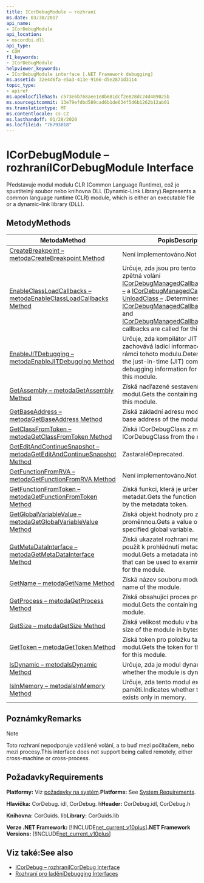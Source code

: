 ```yaml
---
title: ICorDebugModule – rozhraní
ms.date: 03/30/2017
api_name:
- ICorDebugModule
api_location:
- mscordbi.dll
api_type:
- COM
f1_keywords:
- ICorDebugModule
helpviewer_keywords:
- ICorDebugModule interface [.NET Framework debugging]
ms.assetid: 32e4d6fa-e5a3-413e-9166-d5e2871d3114
topic_type:
- apiref
ms.openlocfilehash: c573e6b768aee1e8b681dcf2e828dc24d409025b
ms.sourcegitcommit: 13e79efdbd589cad6b1de634f5d6b1262b12ab01
ms.translationtype: MT
ms.contentlocale: cs-CZ
ms.lasthandoff: 01/28/2020
ms.locfileid: "76793018"
---
```

# <a name="icordebugmodule-interface"></a><span data-ttu-id="b00d0-102">ICorDebugModule – rozhraní</span><span class="sxs-lookup"><span data-stu-id="b00d0-102">ICorDebugModule Interface</span></span>

<span data-ttu-id="b00d0-103">Představuje modul modulu CLR (Common Language Runtime), což je spustitelný soubor nebo knihovna DLL (Dynamic-Link Library).</span><span class="sxs-lookup"><span data-stu-id="b00d0-103">Represents a common language runtime (CLR) module, which is either an executable file or a dynamic-link library (DLL).</span></span>  
  
## <a name="methods"></a><span data-ttu-id="b00d0-104">Metody</span><span class="sxs-lookup"><span data-stu-id="b00d0-104">Methods</span></span>  
  
|<span data-ttu-id="b00d0-105">Metoda</span><span class="sxs-lookup"><span data-stu-id="b00d0-105">Method</span></span>|<span data-ttu-id="b00d0-106">Popis</span><span class="sxs-lookup"><span data-stu-id="b00d0-106">Description</span></span>|  
|------------|-----------------|  
|[<span data-ttu-id="b00d0-107">CreateBreakpoint – metoda</span><span class="sxs-lookup"><span data-stu-id="b00d0-107">CreateBreakpoint Method</span></span>](icordebugmodule-createbreakpoint-method.md)|<span data-ttu-id="b00d0-108">Není implementováno.</span><span class="sxs-lookup"><span data-stu-id="b00d0-108">Not implemented.</span></span>|  
|[<span data-ttu-id="b00d0-109">EnableClassLoadCallbacks – metoda</span><span class="sxs-lookup"><span data-stu-id="b00d0-109">EnableClassLoadCallbacks Method</span></span>](icordebugmodule-enableclassloadcallbacks-method.md)|<span data-ttu-id="b00d0-110">Určuje, zda jsou pro tento modul volána zpětná volání [ICorDebugManagedCallback:: LoadClass –](icordebugmanagedcallback-loadclass-method.md) a [ICorDebugManagedCallback:: UnloadClass –](icordebugmanagedcallback-unloadclass-method.md) .</span><span class="sxs-lookup"><span data-stu-id="b00d0-110">Determines whether the [ICorDebugManagedCallback::LoadClass](icordebugmanagedcallback-loadclass-method.md) and [ICorDebugManagedCallback::UnloadClass](icordebugmanagedcallback-unloadclass-method.md) callbacks are called for this module.</span></span>|  
|[<span data-ttu-id="b00d0-111">EnableJITDebugging – metoda</span><span class="sxs-lookup"><span data-stu-id="b00d0-111">EnableJITDebugging Method</span></span>](icordebugmodule-enablejitdebugging-method.md)|<span data-ttu-id="b00d0-112">Určuje, zda kompilátor JIT (just-in-time) zachovává ladicí informace pro metody v rámci tohoto modulu.</span><span class="sxs-lookup"><span data-stu-id="b00d0-112">Determines whether the just-in-time (JIT) compiler preserves debugging information for methods within this module.</span></span>|  
|[<span data-ttu-id="b00d0-113">GetAssembly – metoda</span><span class="sxs-lookup"><span data-stu-id="b00d0-113">GetAssembly Method</span></span>](icordebugmodule-getassembly-method.md)|<span data-ttu-id="b00d0-114">Získá nadřazené sestavení pro tento modul.</span><span class="sxs-lookup"><span data-stu-id="b00d0-114">Gets the containing assembly for this module.</span></span>|  
|[<span data-ttu-id="b00d0-115">GetBaseAddress – metoda</span><span class="sxs-lookup"><span data-stu-id="b00d0-115">GetBaseAddress Method</span></span>](icordebugmodule-getbaseaddress-method.md)|<span data-ttu-id="b00d0-116">Získá základní adresu modulu.</span><span class="sxs-lookup"><span data-stu-id="b00d0-116">Gets the base address of the module.</span></span>|  
|[<span data-ttu-id="b00d0-117">GetClassFromToken – metoda</span><span class="sxs-lookup"><span data-stu-id="b00d0-117">GetClassFromToken Method</span></span>](icordebugmodule-getclassfromtoken-method.md)|<span data-ttu-id="b00d0-118">Získá ICorDebugClass z metadat.</span><span class="sxs-lookup"><span data-stu-id="b00d0-118">Gets the ICorDebugClass from the metadata.</span></span>|  
|[<span data-ttu-id="b00d0-119">GetEditAndContinueSnapshot – metoda</span><span class="sxs-lookup"><span data-stu-id="b00d0-119">GetEditAndContinueSnapshot Method</span></span>](icordebugmodule-geteditandcontinuesnapshot-method.md)|<span data-ttu-id="b00d0-120">Zastaralé</span><span class="sxs-lookup"><span data-stu-id="b00d0-120">Deprecated.</span></span>|  
|[<span data-ttu-id="b00d0-121">GetFunctionFromRVA – metoda</span><span class="sxs-lookup"><span data-stu-id="b00d0-121">GetFunctionFromRVA Method</span></span>](icordebugmodule-getfunctionfromrva-method.md)|<span data-ttu-id="b00d0-122">Není implementováno.</span><span class="sxs-lookup"><span data-stu-id="b00d0-122">Not implemented.</span></span>|  
|[<span data-ttu-id="b00d0-123">GetFunctionFromToken – metoda</span><span class="sxs-lookup"><span data-stu-id="b00d0-123">GetFunctionFromToken Method</span></span>](icordebugmodule-getfunctionfromtoken-method.md)|<span data-ttu-id="b00d0-124">Získá funkci, která je určena tokenem metadat.</span><span class="sxs-lookup"><span data-stu-id="b00d0-124">Gets the function that is specified by the metadata token.</span></span>|  
|[<span data-ttu-id="b00d0-125">GetGlobalVariableValue – metoda</span><span class="sxs-lookup"><span data-stu-id="b00d0-125">GetGlobalVariableValue Method</span></span>](icordebugmodule-getglobalvariablevalue-method.md)|<span data-ttu-id="b00d0-126">Získá objekt hodnoty pro zadanou globální proměnnou.</span><span class="sxs-lookup"><span data-stu-id="b00d0-126">Gets a value object for the specified global variable.</span></span>|  
|[<span data-ttu-id="b00d0-127">GetMetaDataInterface – metoda</span><span class="sxs-lookup"><span data-stu-id="b00d0-127">GetMetaDataInterface Method</span></span>](icordebugmodule-getmetadatainterface-method.md)|<span data-ttu-id="b00d0-128">Získá ukazatel rozhraní metadat, který lze použít k prohlédnutí metadat pro modul.</span><span class="sxs-lookup"><span data-stu-id="b00d0-128">Gets a metadata interface pointer that can be used to examine the metadata for the module.</span></span>|  
|[<span data-ttu-id="b00d0-129">GetName – metoda</span><span class="sxs-lookup"><span data-stu-id="b00d0-129">GetName Method</span></span>](icordebugmodule-getname-method.md)|<span data-ttu-id="b00d0-130">Získá název souboru modulu.</span><span class="sxs-lookup"><span data-stu-id="b00d0-130">Gets the file name of the module.</span></span>|  
|[<span data-ttu-id="b00d0-131">GetProcess – metoda</span><span class="sxs-lookup"><span data-stu-id="b00d0-131">GetProcess Method</span></span>](icordebugmodule-getprocess-method.md)|<span data-ttu-id="b00d0-132">Získá obsahující proces pro tento modul.</span><span class="sxs-lookup"><span data-stu-id="b00d0-132">Gets the containing process for this module.</span></span>|  
|[<span data-ttu-id="b00d0-133">GetSize – metoda</span><span class="sxs-lookup"><span data-stu-id="b00d0-133">GetSize Method</span></span>](icordebugmodule-getsize-method.md)|<span data-ttu-id="b00d0-134">Získá velikost modulu v bajtech.</span><span class="sxs-lookup"><span data-stu-id="b00d0-134">Gets the size of the module in bytes.</span></span>|  
|[<span data-ttu-id="b00d0-135">GetToken – metoda</span><span class="sxs-lookup"><span data-stu-id="b00d0-135">GetToken Method</span></span>](icordebugmodule-gettoken-method.md)|<span data-ttu-id="b00d0-136">Získá token pro položku tabulky pro tento modul.</span><span class="sxs-lookup"><span data-stu-id="b00d0-136">Gets the token for the table entry for this module.</span></span>|  
|[<span data-ttu-id="b00d0-137">IsDynamic – metoda</span><span class="sxs-lookup"><span data-stu-id="b00d0-137">IsDynamic Method</span></span>](icordebugmodule-isdynamic-method.md)|<span data-ttu-id="b00d0-138">Určuje, zda je modul dynamický.</span><span class="sxs-lookup"><span data-stu-id="b00d0-138">Indicates whether the module is dynamic.</span></span>|  
|[<span data-ttu-id="b00d0-139">IsInMemory – metoda</span><span class="sxs-lookup"><span data-stu-id="b00d0-139">IsInMemory Method</span></span>](icordebugmodule-isinmemory-method.md)|<span data-ttu-id="b00d0-140">Určuje, zda tento modul existuje pouze v paměti.</span><span class="sxs-lookup"><span data-stu-id="b00d0-140">Indicates whether this module exists only in memory.</span></span>|  
  
## <a name="remarks"></a><span data-ttu-id="b00d0-141">Poznámky</span><span class="sxs-lookup"><span data-stu-id="b00d0-141">Remarks</span></span>  
  
> [!NOTE]
> <span data-ttu-id="b00d0-142">Toto rozhraní nepodporuje vzdálené volání, a to buď mezi počítačem, nebo mezi procesy.</span><span class="sxs-lookup"><span data-stu-id="b00d0-142">This interface does not support being called remotely, either cross-machine or cross-process.</span></span>  
  
## <a name="requirements"></a><span data-ttu-id="b00d0-143">Požadavky</span><span class="sxs-lookup"><span data-stu-id="b00d0-143">Requirements</span></span>  
 <span data-ttu-id="b00d0-144">**Platformy:** Viz [požadavky na systém](../../../../docs/framework/get-started/system-requirements.md).</span><span class="sxs-lookup"><span data-stu-id="b00d0-144">**Platforms:** See [System Requirements](../../../../docs/framework/get-started/system-requirements.md).</span></span>  
  
 <span data-ttu-id="b00d0-145">**Hlavička:** CorDebug. idl, CorDebug. h</span><span class="sxs-lookup"><span data-stu-id="b00d0-145">**Header:** CorDebug.idl, CorDebug.h</span></span>  
  
 <span data-ttu-id="b00d0-146">**Knihovna:** CorGuids. lib</span><span class="sxs-lookup"><span data-stu-id="b00d0-146">**Library:** CorGuids.lib</span></span>  
  
 <span data-ttu-id="b00d0-147">**Verze .NET Framework:** [!INCLUDE[net_current_v10plus](../../../../includes/net-current-v10plus-md.md)]</span><span class="sxs-lookup"><span data-stu-id="b00d0-147">**.NET Framework Versions:** [!INCLUDE[net_current_v10plus](../../../../includes/net-current-v10plus-md.md)]</span></span>  
  
## <a name="see-also"></a><span data-ttu-id="b00d0-148">Viz také:</span><span class="sxs-lookup"><span data-stu-id="b00d0-148">See also</span></span>

- [<span data-ttu-id="b00d0-149">ICorDebug – rozhraní</span><span class="sxs-lookup"><span data-stu-id="b00d0-149">ICorDebug Interface</span></span>](icordebug-interface.md)
- [<span data-ttu-id="b00d0-150">Rozhraní pro ladění</span><span class="sxs-lookup"><span data-stu-id="b00d0-150">Debugging Interfaces</span></span>](debugging-interfaces.md)
